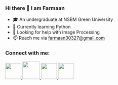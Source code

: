 ### Hi there 👋 I am Farmaan

<!--
**farmaanm/farmaanm** is a ✨ _special_ ✨ repository because its `README.md` (this file) appears on your GitHub profile.

Here are some ideas to get you started:-->

- 🎓 An undergraduate at NSBM Green University
- 🌱 Currently learning Python
- 🤔 Looking for help with Image Processing
- 📫 Reach me via farmaan30327@gmail.com

### Connect with me:
<html>
<body>
	<a href="https://www.instagram.com/farmaan_.m/">
		<img src="https://user-images.githubusercontent.com/77222043/138045154-4d4409f4-d1dd-4b23-867a-4e7432838da9.png" height="50px" width="50px">
	</a>
	<a href="https://www.facebook.com/farmaan.mohamed.9">
		<img src="https://user-images.githubusercontent.com/77222043/138044228-e0f44e6b-c5d7-44f4-ac2e-321e547157b4.png" height="55px" width="55px">
	</a>
	<a href="https://www.linkedin.com/in/farmaan-mohamed/">
		<img src="https://user-images.githubusercontent.com/77222043/138043210-abfe5357-ff4e-4a78-8bdb-27d22f78eafb.png" height="50px" width="50px">
	</a>
	<a href="https://twitter.com/moh_Farmaan">
		<img src="https://user-images.githubusercontent.com/77222043/138044221-19eef2a2-1ec1-4907-bdad-208108555a5a.png" height="50px" width="50px">
	</a>
</body>
</html>
